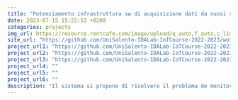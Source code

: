 ```yaml
---
title: "Potenziamento infrastruttura sw di acquisizione dati da nuovi sensori (POLAR)"
date: 2023-07-15 15:22:53 +0200
categories: projects
img_url: https://resource.rentcafe.com/image/upload/q_auto,f_auto,c_limit,w_576,h_500/s3/2/50552/image%20not%20available(26).jpg
site_url: "https://github.com/UniSalento-IDALab-IoTCourse-2022-2023/wot-project-part3-WebApp-DegiorgiProto"
project_url1: "https://github.com/UniSalento-IDALab-IoTCourse-2022-2023/wot-project-part3-WebApp-DegiorgiProto"
project_url2: "https://github.com/UniSalento-IDALab-IoTCourse-2022-2023/wot-project-part2-Backend-DegiorgiProto"
project_url3: "https://github.com/UniSalento-IDALab-IoTCourse-2022-2023/wot-project-part1-AndroidApp-DegiorgiProto"
project_url4: ""
project_url5: ""
project_url6: ""
description: "Il sistema si propone di risolvere il problema de monitoraggio di determinati parametri a domicilio con l'obiettivo di visualizzare lo stato di salute di una persona, nel particolare caso in questione un atleta o un paziente."
---
```


